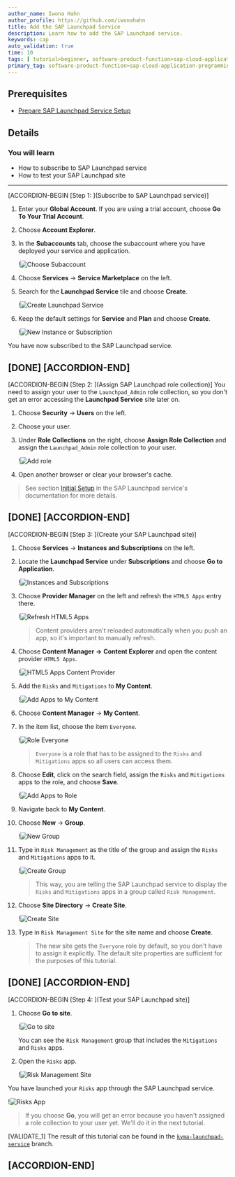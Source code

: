 ```yaml
---
author_name: Iwona Hahn
author_profile: https://github.com/iwonahahn
title: Add the SAP Launchpad Service
description: Learn how to add the SAP Launchpad service.
keywords: cap
auto_validation: true
time: 10
tags: [ tutorial>beginner, software-product-function>sap-cloud-application-programming-model, programming-tool>node-js, software-product>sap-business-technology-platform, software-product>sap-btp\\, kyma-runtime, software-product>sap-fiori]
primary_tag: software-product-function>sap-cloud-application-programming-model
---
```


## Prerequisites
 - [Prepare SAP Launchpad Service Setup](btp-app-kyma-launchpad-service-setup)

## Details
### You will learn
 - How to subscribe to SAP Launchpad service
 - How to test your SAP Launchpad site


---

[ACCORDION-BEGIN [Step 1: ](Subscribe to SAP Launchpad service)]
1. Enter your **Global Account**. If you are using a trial account, choose **Go To Your Trial Account**.

2. Choose **Account Explorer**.

3. In the **Subaccounts** tab, choose the subaccount where you have deployed your service and application.

    !![Choose Subaccount](choose_subaccount.png)

2. Choose **Services** &rarr; **Service Marketplace** on the left.

3. Search for the **Launchpad Service** tile and choose **Create**.

    !![Create Launchpad Service](create_launchpad_service.png)

4. Keep the default settings for **Service** and **Plan** and choose **Create**.

    !![New Instance or Subscription](new_instance_dialog.png)

You have now subscribed to the SAP Launchpad service.

[DONE]
[ACCORDION-END]
---
[ACCORDION-BEGIN [Step 2: ](Assign SAP Launchpad role collection)]
You need to assign your user to the `Launchpad_Admin` role collection, so you don't get an error accessing the **Launchpad Service** site later on.

1. Choose **Security** &rarr; **Users** on the left.

2. Choose your user.

4. Under **Role Collections** on the right, choose **Assign Role Collection** and assign the `Launchpad_Admin` role collection to your user.

    !![Add role](add_launchpad_admin_role.png)

5. Open another browser or clear your browser's cache.

> See section [Initial Setup](https://help.sap.com/viewer/8c8e1958338140699bd4811b37b82ece/Cloud/en-US/fd79b232967545569d1ae4d8f691016b.html) in the SAP Launchpad service's documentation for more details.



[DONE]
[ACCORDION-END]
---
[ACCORDION-BEGIN [Step 3: ](Create your SAP Launchpad site)]
1. Choose **Services** &rarr; **Instances and Subscriptions** on the left.

2. Locate the **Launchpad Service** under **Subscriptions** and choose **Go to Application**.

    !![Instances and Subscriptions](instances_and_subscriptions.png)

3. Choose **Provider Manager** on the left and refresh the `HTML5 Apps` entry there.

    !![Refresh HTML5 Apps](refresh_html5_apps.png)

    > Content providers aren't reloaded automatically when you push an app, so it's important to manually refresh.

4. Choose **Content Manager** **&rarr;** **Content Explorer** and open the content provider `HTML5 Apps`.

    !![HTML5 Apps Content Provider](html5_apps_content_provider.png)

5. Add the `Risks` and `Mitigations` to **My Content**.

    !![Add Apps to My Content](add_apps_to_my_content.png)

6. Choose **Content Manager** &rarr; **My Content**.

7. In the item list, choose the item `Everyone`.

    !![Role Everyone](role_everyone.png)

    > `Everyone` is a role that has to be assigned to the `Risks` and `Mitigations` apps so all users can access them.

8. Choose **Edit**, click on the search field, assign the `Risks` and `Mitigations` apps to the role, and choose **Save**.

    !![Add Apps to Role](apps_to_role_everyone.png)

9. Navigate back to **My Content**.

10. Choose **New** &rarr; **Group**.

    !![New Group](new_group.png)

11. Type in `Risk Management` as the title of the group and assign the `Risks` and `Mitigations` apps to it.

    !![Create Group](create_group.png)

    > This way, you are telling the SAP Launchpad service to display the `Risks` and `Mitigations` apps in a group called `Risk Management`.

12. Choose **Site Directory** &rarr; **Create Site**.

    !![Create Site](create_site.png)

13. Type in `Risk Management Site` for the site name and choose **Create**.

    > The new site gets the `Everyone` role by default, so you don't have to assign it explicitly. The default site properties are sufficient for the purposes of this tutorial.



[DONE]
[ACCORDION-END]
---
[ACCORDION-BEGIN [Step 4: ](Test your SAP Launchpad site)]
1. Choose **Go to site**.

    !![Go to site](go_to_site.png)

    You can see the `Risk Management` group that includes the `Mitigations` and `Risks` apps.

2. Open the `Risks` app.

    !![Risk Management Site](risk_management_site.png)

You have launched your `Risks` app through the SAP Launchpad service.

  !![Risks App](risks.png)

> If you choose **Go**, you will get an error because you haven't assigned a role collection to your user yet. We'll do it in the next tutorial.


[VALIDATE_1]
The result of this tutorial can be found in the [`kyma-launchpad-service`](https://github.com/SAP-samples/cloud-cap-risk-management/tree/kyma-launchpad-service) branch.


[ACCORDION-END]
---

